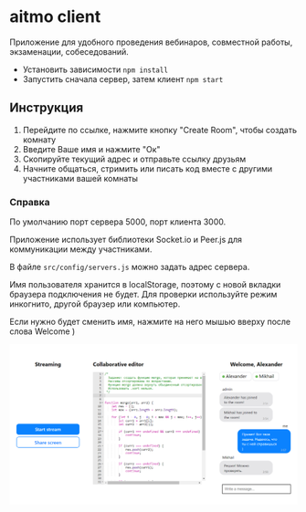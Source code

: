 # aitmo client

Приложение для удобного проведения вебинаров, совместной работы,
экзаменации, собеседований.

- Установить зависимости `npm install`
- Запустить сначала сервер, затем клиент `npm start`

## Инструкция

1. Перейдите по ссылке, нажмите кнопку "Create Room", чтобы создать комнату
2. Введите Ваше имя и нажмите "Ок"
3. Скопируйте текущий адрес и отправьте ссылку друзьям
4. Начните общаться, стримить или писать код вместе с другими участниками вашей комнаты

### Справка

По умолчанию порт сервера 5000, порт клиента 3000.

Приложение использует библиотеки Socket.io и Peer.js для коммуникации между участниками.

В файле `src/config/servers.js` можно задать адрес сервера.

Имя пользователя хранится в localStorage, поэтому
с новой вкладки браузера подключения не будет. Для проверки используйте режим инкогнито, другой браузер или компьютер.

Если нужно будет сменить имя, нажмите на него мышью вверху после слова Welcome )

![Скриншот приложения](screenshots/1.png)
